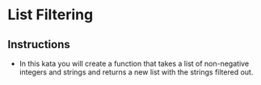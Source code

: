 # List Filtering

## Instructions

- In this kata you will create a function that takes a list of non-negative integers and strings and returns a new list with the strings filtered out.
